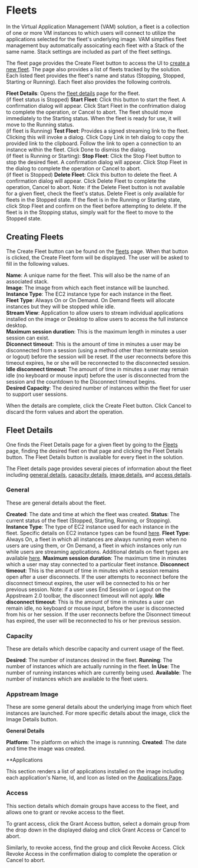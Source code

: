 # Fleets

In the Virtual Application Management (VAM) solution, a fleet is a collection of one or more VM instances to which users will connect to utilize the applications selected for the fleet's underlying image. VAM simplifies fleet management buy automatically assoicating each fleet with a Stack of the same name. Stack settings are included as part of the fleet settings.

The fleet page provides the Create Fleet button to access the UI to [create a new fleet](#creating-fleets). The page also provides a list of fleets tracked by the solution. Each listed fleet provides the fleet's name and status (Stopping, Stopped, Starting or Running). Each fleet also provides the following controls.

**Fleet Details**: Opens the [fleet details](#fleet-details) page for the fleet.\
(if fleet status is Stopped) **Start Fleet**: Click this button to start the fleet. A confirmation dialog will appear. Click Start Fleet in the confrimation dialog to complete the operation, or Cancel to abort. The fleet should move immediately to the Starting status. When the fleet is ready for use, it will move to the Running status.\
(if fleet is Running) **Test Fleet**: Provides a signed streaming link to the fleet. Clicking this will invoke a dialog. Click Copy Link in teh dialog to copy the provided link to the clipboard. Follow the link to open a connection to an instance within the fleet. Click Done to dismiss the dialog.\
(if fleet is Running or Starting): **Stop Fleet**: Click the Stop Fleet button to stop the desired fleet. A confirmation dialog will appear. Click Stop Fleet in the dialog to complete the operation or Cancel to abort.\
(if fleet is Stopped) **Delete Fleet**: Click this button to delete the fleet. A confirmation dialog will appear. Click Delete Fleet to complete the operation, Cancel to abort. Note: if the Delete Fleet button is not available for a given fleet, check the fleet's status. Delete Fleet is only available for fleets in the Stopped state. If the fleet is in the Running or Starting state, click Stop Fleet and confirm on the fleet before attempting to delete. If the fleet is in the Stopping status, simply wait for the fleet to move to the Stopped state.
    
## Creating Fleets

The Create Fleet button can be found on the [fleets](#fleets) page. When that button is clicked, the Create Fleet form will be displayed. The user will be asked to fill in the following values.

**Name**: A unique name for the fleet. This will also be the name of an associated stack.\
**Image**: The image from which each fleet instance will be launched.\
**Instance Type**: The EC2 instance type for each instance in the fleet.\
**Fleet Type**: Always On or On Demand. On Demand fleets will allocate instances but they will be stopped while idle.\
**Stream View**: Application to allow users to stream individual applications installed on the image or Desktop to allow users to access the full instance desktop.\
**Maximum session duration**: This is the maximum length in minutes a user session can exist.\
**Diconnect timeout**: This is the amount of time in minutes a user may be disconnected from a session (using a method other than terminate session or logout) before the session will be reset. If the user reconnects before this timeout expires, he or she will be reconnected to the disconnected session.\
**Idle disconnect timeout**: The amount of time in minutes a user may remain idle (no keyboard or mouse input) before the user is disconnected from the session and the countdown to the Disconnect timeout begins.\
**Desired Capacity**: The desired number of instances within the fleet for user to support user sessions.

When the details are complete, click the Create Fleet button. Click Cancel to discard the form values and abort the operation.

## Fleet Details

One finds the Fleet Details page for a given fleet by going to the [Fleets](#fleets) page, finding the desired fleet on that page and clicking the Fleet Details button. The Fleet Details button is available for every fleet in the solution.

The Fleet details page provides several pieces of information about the fleet including [general details](#general), [capacity details](#capacity), [image details](#appstream-image), and [access details](#access).

### General

These are general details about the fleet.

**Created**: The date and time at which the fleet was created.
**Status**: The current status of the fleet (Stopped, Starting, Running, or Stopping).
**Instance Type**: The type of EC2 instance used for each instance in the fleet. Specific details on EC2 instance types can be found [here](https://aws.amazon.com/ec2/instance-types/).
**Fleet Type**: Always On, a fleet in which all instances are always running even when no users are using them, or On Demand, a fleet in which instances only run while users are streaming applications. Additional details on fleet types are available [here](https://docs.aws.amazon.com/appstream2/latest/developerguide/managing-stacks-fleets.html#fleet-types).
**Maximum session duration**: The maximum time in minutes which a user may stay connected to a particular fleet instance.
**Disconnect timeout**: This is the amount of time in minutes which a session remains open after a user disconnects. If the user attempts to reconnect before the disconnect timeout expires, the user will be connected to his or her previous session. Note: if a user uses End Session or Logout on the Appstream 2.0 toolbar, the disconnect timeout will not apply.
**Idle disconnect timeout**: This is the amount of time in minutes a user can remain idle, no keyboard or mouse input, before the user is disconnected from his or her session. If the user reconnects before the Disonnect timeout has expired, the user will be reconnected to his or her previous session.

### Capacity

These are details which describe capacity and current usage of the fleet.

**Desired**: The number of instances desired in the fleet.
**Running**: The number of instances which are actually running in the fleet.
**In Use**: The number of running instances which are currently being used.
**Available**: The number of instances which are available to the fleet users.

### Appstream Image

These are some general details about the underlying image from which fleet instances are launched. For more specific details about the image, click the Image Details button. 

**General Details**

**Platform**: The platform on which the image is runnning.
**Created**: The date and time the image was created.

**Applications

This section renders a list of applications installed on the image including each application's Name, Id, and Icon as listed on the [Applications Page](/sidebarApplications.md).

### Access

This section details which domain groups have access to the fleet, and allows one to grant or revoke access to the fleet.

To grant access, click the Grant Access button, select a domain group from the drop down in the displayed dialog and click Grant Access or Cancel to abort.

Similarly, to revoke access, find the group and click Revoke Access. Click Revoke Access in the confirmation dialog to complete the operation or Cancel to abort.
